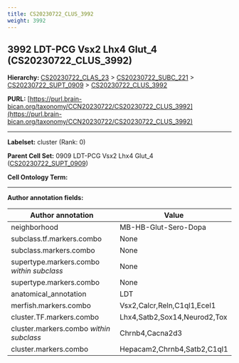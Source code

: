 ```yaml
---
title: CS20230722_CLUS_3992
weight: 3992
---
```

## 3992 LDT-PCG Vsx2 Lhx4 Glut_4 (CS20230722_CLUS_3992)
<b>Hierarchy: </b>
[CS20230722_CLAS_23](../CS20230722_CLAS_23) >
[CS20230722_SUBC_221](../CS20230722_SUBC_221) >
[CS20230722_SUPT_0909](../CS20230722_SUPT_0909) >
[CS20230722_CLUS_3992](../CS20230722_CLUS_3992)

**PURL:** [https://purl.brain-bican.org/taxonomy/CCN20230722/CS20230722_CLUS_3992](https://purl.brain-bican.org/taxonomy/CCN20230722/CS20230722_CLUS_3992)

---


**Labelset:** cluster (Rank: 0)

**Parent Cell Set:** 0909 LDT-PCG Vsx2 Lhx4 Glut_4 ([CS20230722_SUPT_0909](../CS20230722_SUPT_0909))



**Cell Ontology Term:** 

[MARKER GENES.]: #


---

[TRANSFERRED ANNOTATIONS.]: #


[AUTHOR ANNOTATION FIELDS.]: #


**Author annotation fields:**

| Author annotation | Value |
|-------------------|-------|
|neighborhood|MB-HB-Glut-Sero-Dopa|
|subclass.tf.markers.combo|None|
|subclass.markers.combo|None|
|supertype.markers.combo _within subclass_|None|
|supertype.markers.combo|None|
|anatomical_annotation|LDT|
|merfish.markers.combo|Vsx2,Calcr,Reln,C1ql1,Ecel1|
|cluster.TF.markers.combo|Lhx4,Satb2,Sox14,Neurod2,Tox|
|cluster.markers.combo _within subclass_|Chrnb4,Cacna2d3|
|cluster.markers.combo|Hepacam2,Chrnb4,Satb2,C1ql1|
